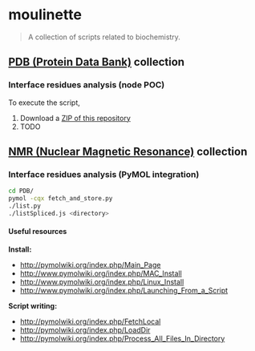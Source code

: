 moulinette
==========

> A collection of scripts related to biochemistry.

## [PDB (Protein Data Bank)](http://www.rcsb.org/pdb/home/home.do) collection

### Interface residues analysis (node POC)

To execute the script,

1. Download a [ZIP of this repository](https://github.com/ThibWeb/moulinette/archive/master.zip)
2. TODO

## [NMR (Nuclear Magnetic Resonance)](https://en.wikibooks.org/wiki/Structural_Biochemistry/Proteins/NMR_Spectroscopy) collection

### Interface residues analysis (PyMOL integration)

```sh
cd PDB/
pymol -cqx fetch_and_store.py
./list.py
./listSpliced.js <directory>
```

#### Useful resources

**Install:**

- http://pymolwiki.org/index.php/Main_Page
- http://www.pymolwiki.org/index.php/MAC_Install
- http://www.pymolwiki.org/index.php/Linux_Install
- http://www.pymolwiki.org/index.php/Launching_From_a_Script

**Script writing:**

- http://pymolwiki.org/index.php/FetchLocal
- http://pymolwiki.org/index.php/LoadDir
- http://pymolwiki.org/index.php/Process_All_Files_In_Directory

